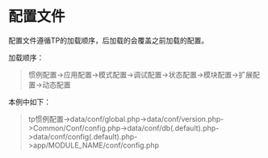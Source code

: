 # 配置文件
配置文件遵循TP的加载顺序，后加载的会覆盖之前加载的配置。

加载顺序：


> 惯例配置->应用配置->模式配置->调试配置->状态配置->模块配置->扩展配置->动态配置


本例中如下：

> tp惯例配置->data/conf/global.php->data/conf/version.php->Common/Conf/config.php->data/conf/db(.default).php->data/conf/config(.default).php->app/MODULE_NAME/conf/config.php


